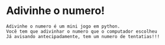 <h1>Adivinhe o numero!</h1>

```
Adivinhe o numero é um mini jogo em python.
Você tem que adivinhar o numero que o computador escolheu
Já avisando antecipadamente, tem um numero de tentatias!!!
```

